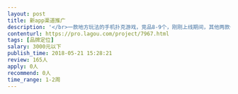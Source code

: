 ```yaml
---                
layout: post       
title: 新app渠道推广           
description: '</br>一款地方玩法的手机扑克游戏，竞品8-9个，刚刚上线期间，其他两款也都上线。因房卡类手游的特点，单独注册的玩家，无法开始游戏，必须组织四个人才可以游戏，造成目前状况是:通过地推，注册玩家数量在增长，然后没有玩家进行游戏，游戏目前是免费的，免费到5月31日，而且很多别的玩家习惯进入市场较早的竞品。想请一位运营专家，指导如果打开市场，前提是合法，因为这款游戏是在向着合法正规方向运营的。另外，成本不要过高，因为毕竟是创业公司。</br>'     
contenturl: https://pro.lagou.com/project/7967.html      
tags: [品牌定位]            
salary: 3000元以下          
publish_time: 2018-05-21 15:28:21         
review: 165人                   
apply: 0人                   
recommend: 0人                   
time_range: 1-2周              
---                 
```

